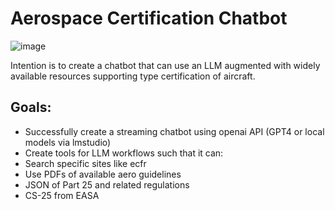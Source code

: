 # Aerospace Certification Chatbot

![image](https://github.com/rocketpoweryul/AeroChatBot/assets/5898307/524510da-c0d2-485a-b3ea-40e3a93dc7e4)

Intention is to create a chatbot that can use an LLM augmented with widely available resources supporting type certification of aircraft.

## Goals:
- Successfully create a streaming chatbot using openai API (GPT4 or local models via lmstudio)
- Create tools for LLM workflows such that it can:
 - Search specific sites like ecfr
 - Use PDFs of available aero guidelines
 - JSON of Part 25 and related regulations
 - CS-25 from EASA
